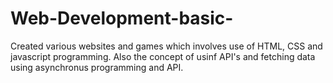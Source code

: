 # Web-Development-basic-
Created various websites and games which involves use of HTML, CSS and javascript programming.
Also the concept of usinf API's and fetching data using asynchronus programming and API.

